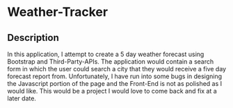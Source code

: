 # Weather-Tracker
## Description
In this application, I attempt to create a 5 day weather forecast using Bootstrap and Third-Party-APIs. The application would contain a search form in which the user could search a city that they would receive a five day forecast report from. Unfortunately, I have run into some bugs in designing the Javascript portion of the page and the Front-End is not as polished as I would like. This would be a project I would love to come back and fix at a later date.